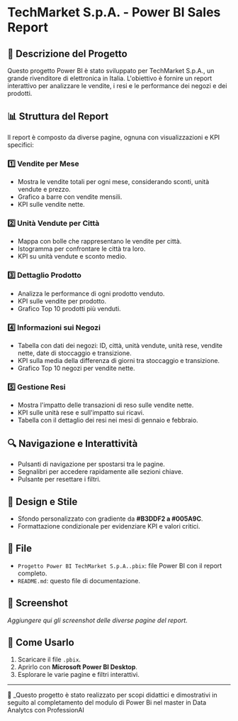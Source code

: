 
# TechMarket S.p.A. - Power BI Sales Report

## 📌 Descrizione del Progetto
Questo progetto Power BI è stato sviluppato per TechMarket S.p.A., un grande rivenditore di elettronica in Italia. L'obiettivo è fornire un report interattivo per analizzare le vendite, i resi e le performance dei negozi e dei prodotti.

## 📊 Struttura del Report
Il report è composto da diverse pagine, ognuna con visualizzazioni e KPI specifici:

### 1️⃣ **Vendite per Mese**
- Mostra le vendite totali per ogni mese, considerando sconti, unità vendute e prezzo.
- Grafico a barre con vendite mensili.
- KPI sulle vendite nette.

### 2️⃣ **Unità Vendute per Città**
- Mappa con bolle che rappresentano le vendite per città.
- Istogramma per confrontare le città tra loro.
- KPI su unità vendute e sconto medio.

### 3️⃣ **Dettaglio Prodotto**
- Analizza le performance di ogni prodotto venduto.
- KPI sulle vendite per prodotto.
- Grafico Top 10 prodotti più venduti.

### 4️⃣ **Informazioni sui Negozi**
- Tabella con dati dei negozi: ID, città, unità vendute, unità rese, vendite nette, date di stoccaggio e transizione.
- KPI sulla media della differenza di giorni tra stoccaggio e transizione.
- Grafico Top 10 negozi per vendite nette.

### 5️⃣ **Gestione Resi**
- Mostra l'impatto delle transazioni di reso sulle vendite nette.
- KPI sulle unità rese e sull'impatto sui ricavi.
- Tabella con il dettaglio dei resi nei mesi di gennaio e febbraio.

## 🔍 Navigazione e Interattività
- Pulsanti di navigazione per spostarsi tra le pagine.
- Segnalibri per accedere rapidamente alle sezioni chiave.
- Pulsante per resettare i filtri.

## 🎨 Design e Stile
- Sfondo personalizzato con gradiente da **#B3DDF2 a #005A9C**.
- Formattazione condizionale per evidenziare KPI e valori critici.

## 📂 File
- `Progetto Power BI TechMarket S.p.A..pbix`: file Power BI con il report completo.
- `README.md`: questo file di documentazione.

## 📸 Screenshot
_Aggiungere qui gli screenshot delle diverse pagine del report._

## 🚀 Come Usarlo
1. Scaricare il file `.pbix`.
2. Aprirlo con **Microsoft Power BI Desktop**.
3. Esplorare le varie pagine e filtri interattivi.

---
📌 _Questo progetto è stato realizzato per scopi didattici e dimostrativi in seguito al completamento del modulo di Power Bi nel master in Data Analytcs con ProfessionAI

